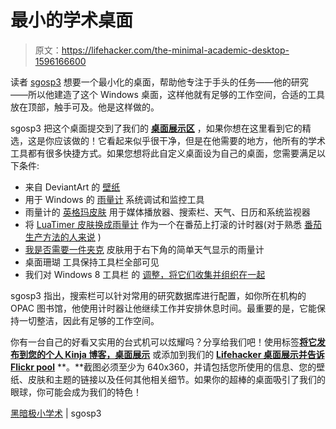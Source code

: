 # 最小的学术桌面

> 原文：<https://lifehacker.com/the-minimal-academic-desktop-1596166600>

读者 [sgosp3](http://sgosp3.kinja.com/) 想要一个最小化的桌面，帮助他专注于手头的任务——他的研究——所以他建造了这个 Windows 桌面，这样他就有足够的工作空间，合适的工具放在顶部，触手可及。他是这样做的。



sgosp3 把这个桌面提交到了我们的 [**桌面展示区**](http://kinja.com/desktop-showcase) ，如果你想在这里看到它的精选，这是你应该做的！它看起来似乎很干净，但是在他需要的地方，他所有的学术工具都有很多快捷方式。如果您想将此自定义桌面设为自己的桌面，您需要满足以下条件:

*   来自 DeviantArt 的 [壁纸](http://blankid.deviantart.com/art/serious-294283052)
*   用于 Windows 的 [雨量计](http://rainmeter.net/) 系统调试和监控工具
*   雨量计的 [英格玛皮肤](http://www.deviantart.com/art/Enigma-103823591) 用于媒体播放器、搜索栏、天气、日历和系统监视器
*   将 [LuaTimer 皮肤换成雨量计](http://www.deviantart.com/art/LuaTimer-194729593) 作为一个在番茄上打滚的计时器(对于熟悉 [番茄生产方法的人来说](http://pomodorotechnique.com/) )
*   [我是否需要一件夹克](http://www.deviantart.com/art/Do-I-Need-a-Jacket-264544648) 皮肤用于右下角的简单天气显示的雨量计
*   桌面珊瑚 工具保持工具栏全部可见
*   我们对 Windows 8 工具栏 的 [调整，将它们收集并组织在一起](http://lifehacker.com/get-more-out-of-your-windows-taskbar-with-its-built-in-5979040)

sgosp3 指出，搜索栏可以针对常用的研究数据库进行配置，如你所在机构的 OPAC 图书馆，他使用计时器让他继续工作并安排休息时间。最重要的是，它能保持一切整洁，因此有足够的工作空间。

你有一台自己的好看又实用的台式机可以炫耀吗？分享给我们吧！使用标签[**将它发布到您的个人 Kinja 博客，桌面展示**](http://kinja.com/tag/desktop-showcase) 或添加到我们的 [**Lifehacker 桌面展示并告诉 Flickr pool**](http://www.flickr.com/groups/lifehacker-desktop-showandtell/) **。**截图必须至少为 640x360，并请包括您所使用的信息、您的壁纸、皮肤和主题的链接以及任何其他相关细节。如果你的超棒的桌面吸引了我们的眼球，你可能会成为我们的特色！

[黑暗极小学术](http://sgosp3.kinja.com/dark-minimal-academic-1590071994) | sgosp3